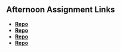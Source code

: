 ## Afternoon Assignment Links

* **[Repo](https://github.com/LanceFontanilla/fs-journal)**
* **[Repo](https://github.com/LanceFontanilla/coolSite)**
* **[Repo](https://github.com/LanceFontanilla/<ASSIGNMENT_REPO>)**
* **[Repo](https://github.com/LanceFontanilla/<ASSIGNMENT_REPO>)**
